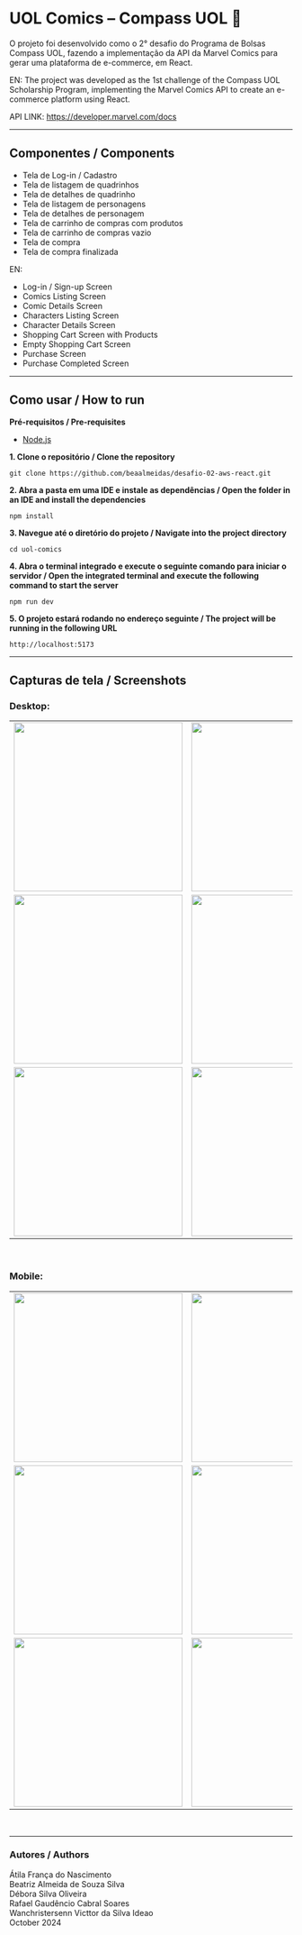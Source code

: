 # UOL Comics – Compass UOL 🧭

O projeto foi desenvolvido como o 2° desafio do Programa de Bolsas Compass UOL, fazendo a implementação da API da Marvel Comics para gerar uma plataforma de e-commerce, em React.

EN: The project was developed as the 1st challenge of the Compass UOL Scholarship Program, implementing the Marvel Comics API to create an e-commerce platform using React.

API LINK: https://developer.marvel.com/docs

---

## Componentes / Components
- Tela de Log-in / Cadastro
- Tela de listagem de quadrinhos
- Tela de detalhes de quadrinho
- Tela de listagem de personagens
- Tela de detalhes de personagem
- Tela de carrinho de compras com produtos
- Tela de carrinho de compras vazio
- Tela de compra
- Tela de compra finalizada

EN:
- Log-in / Sign-up Screen
- Comics Listing Screen
- Comic Details Screen
- Characters Listing Screen
- Character Details Screen
- Shopping Cart Screen with Products
- Empty Shopping Cart Screen
- Purchase Screen
- Purchase Completed Screen

---

## Como usar / How to run

**Pré-requisitos / Pre-requisites**
- [Node.js](https://nodejs.org/en)

**1. Clone o repositório / Clone the repository**
```
git clone https://github.com/beaalmeidas/desafio-02-aws-react.git
```

**2. Abra a pasta em uma IDE e instale as dependências / Open the folder in an IDE and install the dependencies**
```
npm install
```

**3. Navegue até o diretório do projeto / Navigate into the project directory**
```
cd uol-comics
```

**4. Abra o terminal integrado e execute o seguinte comando para iniciar o servidor / Open the integrated terminal and execute the following command to start the server**
```
npm run dev
```

**5. O projeto estará rodando no endereço seguinte / The project will be running in the following URL**
```
http://localhost:5173
```

---

## Capturas de tela / Screenshots

### Desktop:
<table>
    <tr>
        <td><img src="" alt="" width="300"></td>
        <td><img src="" alt="" width="300"></td>
        <td><img src="" alt="" width="300"></td>
    </tr>
    <tr>
        <td><img src="" alt="" width="300"></td>
        <td><img src="" alt="" width="300"></td>
        <td><img src="" alt="" width="300"></td>
    </tr>
    <tr>
        <td><img src="" alt="" width="300"></td>
        <td><img src="" alt="" width="300"></td>
        <td><img src="" alt="" width="300"></td>
    </tr>
</table>

<br>

### Mobile:

<table>
    <tr>
        <td><img src="" alt="" width="300"></td>
        <td><img src="" alt="" width="300"></td>
        <td><img src="" alt="" width="300"></td>
    </tr>
    <tr>
        <td><img src="" alt="" width="300"></td>
        <td><img src="" alt="" width="300"></td>
        <td><img src="" alt="" width="300"></td>
    </tr>
    <tr>
        <td><img src="" alt="" width="300"></td>
        <td><img src="" alt="" width="300"></td>
        <td><img src="" alt="" width="300"></td>
    </tr>
</table>

<br>

---

### Autores / Authors
Átila França do Nascimento <br>
Beatriz Almeida de Souza Silva <br>
Débora Silva Oliveira <br>
Rafael Gaudêncio Cabral Soares <br>
Wanchristersenn Victtor da Silva Ideao
<br>
October 2024